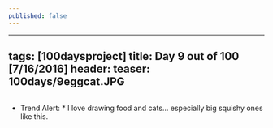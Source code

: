 ```yaml
---
published: false
---
```

---
tags: [100daysproject]
title: Day 9 out of 100 [7/16/2016]
header:
  teaser: 100days/9eggcat.JPG
---

<img src="{{ site.url }}{{ site.baseurl }}/images/100days/9eggcat.JPG" alt="">


* Trend Alert: * I love drawing food and cats... especially big squishy ones like this.



